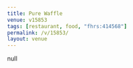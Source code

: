 ```yaml
---
title: Pure Waffle
venue: v15853
tags: [restaurant, food, "fhrs:414568"]
permalink: /v/15853/
layout: venue
---
```

null